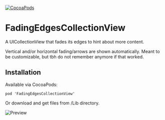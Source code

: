 [![CocoaPods](https://img.shields.io/badge/CocoaPods-0.0.7-brightgreen.svg?style=flat)](https://cocoapods.org/pods/FadingEdgesCollectionView)

# FadingEdgesCollectionView
A UICollectionView that fades its edges to hint about more content.

Vertical and/or horizontal fading/arrows are shown automatically.
Meant to be customizable, but tbh do not remember anymore if that worked.

## Installation

Available via CocoaPods:

    pod 'FadingEdgesCollectionView'
    
Or download and get files from /Lib directory.

![Preview](http://goloskok.com/u/wjDKOJ-PCn6HLpqPO.gif)
